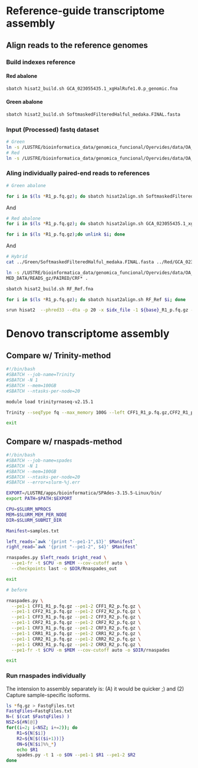 
# Reference-guide transcriptome assembly
## Align reads to the reference genomes
### Build indexes reference
#### Red abalone
```bash
sbatch hisat2_build.sh GCA_023055435.1_xgHalRufe1.0.p_genomic.fna
```
#### Green abalone
```bash
sbatch hisat2_build.sh SoftmaskedFilteredHalful_medaka.FINAL.fasta
```

### Input (Processed) fastq dataset
```bash
# Green
ln -s /LUSTRE/bioinformatica_data/genomica_funcional/Oyervides/data/OA_abulon/RNASEQ/TRIMMED_DATA/READS_gz/PAIRED/CFF* .
# Red
ln -s /LUSTRE/bioinformatica_data/genomica_funcional/Oyervides/data/OA_abulon/RNASEQ/TRIMMED_DATA/READS_gz/PAIRED/CRR* .

```

### Aling individually paired-end reads to references
```bash
# Green abalone

for i in $(ls *R1_p.fq.gz); do sbatch hisat2align.sh SoftmaskedFilteredHalful_medaka.FINAL.fasta $i; done

```

And
```bash
# Red abalone
for i in $(ls *R1_p.fq.gz); do sbatch hisat2align.sh GCA_023055435.1_xgHalRufe1.0.p_genomic.fna $i; done

for i in $(ls *R1_p.fq.gz);do unlink $i; done

```
And 
```bash
# Hybrid
cat ../Green/SoftmaskedFilteredHalful_medaka.FINAL.fasta ../Red/GCA_023055435.1_xgHalRufe1.0.p_genomic.fna > RF_Ref.fna

ln -s /LUSTRE/bioinformatica_data/genomica_funcional/Oyervides/data/OA_abulon/RNASEQ/TRIM
MED_DATA/READS_gz/PAIRED/CRF* .

sbatch hisat2_build.sh RF_Ref.fna

for i in $(ls *R1_p.fq.gz); do sbatch hisat2align.sh RF_Ref $i; done

srun hisat2  --phred33 --dta -p 20 -x $idx_file -1 ${base}_R1_p.fq.gz -2 ${base}_R2_p.fq.gz --rg-id=${base} --rg SM:${base} -S ${base}.sam --summary-file ${base}.summary.txt --met-file ${base}.met.txt &


```


# Denovo transcriptome assembly

## Compare w/ Trinity-method
```bash
#!/bin/bash
#SBATCH --job-name=Trinity
#SBATCH -N 1
#SBATCH --mem=100GB
#SBATCH --ntasks-per-node=20

module load trinityrnaseq-v2.15.1

Trinity --seqType fq --max_memory 100G --left CFF1_R1_p.fq.gz,CFF2_R1_p.fq.gz,CFF3_R1_p.fq.gz,CRF2_R1_p.fq.gz,CRF3_R1_p.fq.gz,CRR1_R1_p.fq.gz,CRR2_R1_p.fq.gz,CRR3_R1_p.fq.gz --right CFF1_R2_p.fq.gz,CFF2_R2_p.fq.gz,CFF3_R2_p.fq.gz,CRF2_R2_p.fq.gz,CRF3_R2_p.fq.gz,CRR1_R2_p.fq.gz,CRR2_R2_p.fq.gz,CRR3_R2_p.fq.gz --CPU 20 -min_kmer_cov 2

exit
```

## Compare w/ rnaspads-method
```bash
#!/bin/bash
#SBATCH --job-name=spades
#SBATCH -N 1
#SBATCH --mem=100GB
#SBATCH --ntasks-per-node=20
#SBATCH --error=slurm-%j.err

EXPORT=/LUSTRE/apps/bioinformatica/SPAdes-3.15.5-Linux/bin/
export PATH=$PATH:$EXPORT

CPU=$SLURM_NPROCS
MEM=$SLURM_MEM_PER_NODE
DIR=$SLURM_SUBMIT_DIR

Manifest=samples.txt

left_reads=`awk '{print "--pe1-1",$3}' $Manifest`
right_read=`awk '{print "--pe1-2", $4}' $Manifest`

rnaspades.py $left_reads $right_read \
  --pe1-fr -t $CPU -m $MEM --cov-cutoff auto \
  --checkpoints last -o $DIR/Rnaspades_out

exit

# before

rnaspades.py \
  --pe1-1 CFF1_R1_p.fq.gz --pe1-2 CFF1_R2_p.fq.gz \
  --pe1-1 CFF2_R1_p.fq.gz --pe1-2 CFF2_R2_p.fq.gz \
  --pe1-1 CFF3_R1_p.fq.gz --pe1-2 CFF3_R2_p.fq.gz \
  --pe1-1 CRF2_R1_p.fq.gz --pe1-2 CRF2_R2_p.fq.gz \
  --pe1-1 CRF3_R1_p.fq.gz --pe1-2 CRF3_R2_p.fq.gz \
  --pe1-1 CRR1_R1_p.fq.gz --pe1-2 CRR1_R2_p.fq.gz \
  --pe1-1 CRR2_R1_p.fq.gz --pe1-2 CRR2_R2_p.fq.gz \
  --pe1-1 CRR3_R1_p.fq.gz --pe1-2 CRR3_R2_p.fq.gz \
  --pe1-fr -t $CPU -m $MEM --cov-cutoff auto -o $DIR/rnaspades

exit

```
### Run rnaspades individually
The intension to assembly separately is: (A) it would be quicker ;) and (2) Capture sample-specific isoforms.

```bash
ls *fq.gz > FastqFiles.txt
FastqFiles=FastqFiles.txt
N=( $(cat $FastqFiles) )
NSZ=${#N[@]}
for((i=2; i<NSZ; i+=2)); do
    R1=${N[$i]}
    R2=${N[$(($i+1))]}
    ON=${N[$i]%%_*}
    echo $R1
    spades.py -t 1 -o $ON --pe1-1 $R1 --pe1-2 $R2
done
```
